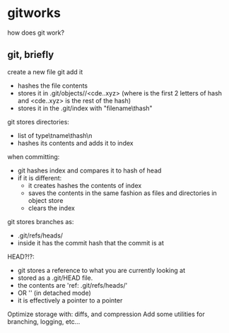 # gitworks
how does git work?

## git, briefly
create a new file
git add it
 - hashes the file contents 
 - stores it in .git/objects/<ab>/<cde..xyz> (where <ab> is the first 2 letters of hash and <cde..xyz> is the rest of the hash)
 - stores it in the .git/index with "filename\thash"

git stores directories:
 - list of type\tname\thash\n
 - hashes its contents and adds it to index
	
when committing:
 - git hashes index and compares it to hash of head
 - if it is different:
	 - it creates hashes the contents of index
	 - saves the contents in the same fashion as files and directories in object store
	 - clears the index
	
git stores branches as:
 - .git/refs/heads/<branchname>
 - inside it has the commit hash that the commit is at
	
HEAD?!?:
 - git stores a reference to what you are currently looking at
 - stored as a .git/HEAD file.
 - the contents are 'ref: .git/refs/heads/<branchname>'
 - OR '<hashofcommit>' (in detached mode)
 - it is effectively a pointer to a pointer

Optimize storage with: diffs, and compression
Add some utilities for branching, logging, etc...
